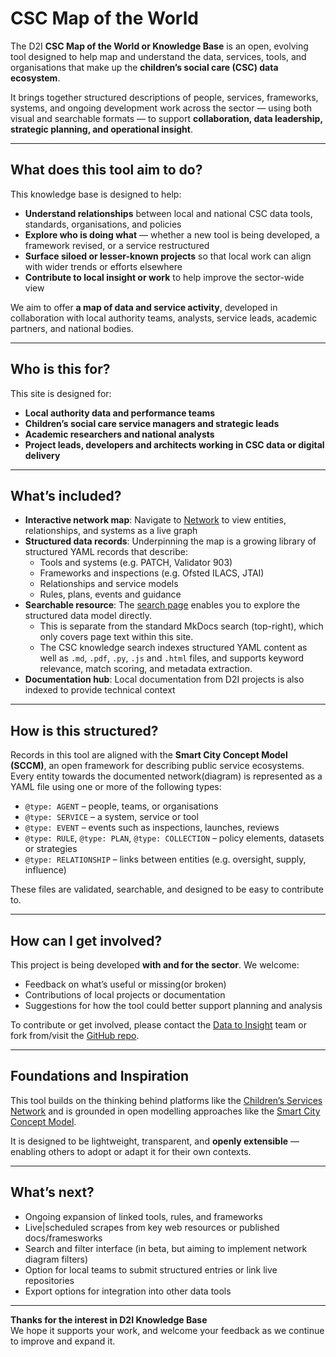 # CSC Map of the World

The D2I **CSC Map of the World or Knowledge Base** is an open, evolving tool designed to help map and understand the data, services, tools, and organisations that make up the **children’s social care (CSC) data ecosystem**.

It brings together structured descriptions of people, services, frameworks, systems, and ongoing development work across the sector — using both visual and searchable formats — to support **collaboration, data leadership, strategic planning, and operational insight**.

---

## What does this tool aim to do?

This knowledge base is designed to help:

- **Understand relationships** between local and national CSC data tools, standards, organisations, and policies
- **Explore who is doing what** — whether a new tool is being developed, a framework revised, or a service restructured
- **Surface siloed or lesser-known projects** so that local work can align with wider trends or efforts elsewhere
- **Contribute to local insight or work** to help improve the sector-wide view

We aim to offer **a map of data and service activity**, developed in collaboration with local authority teams, analysts, service leads, academic partners, and national bodies.

---

## Who is this for?

This site is designed for:

- **Local authority data and performance teams**
- **Children’s social care service managers and strategic leads**
- **Academic researchers and national analysts**
- **Project leads, developers and architects working in CSC data or digital delivery**

---

## What’s included?

- **Interactive network map**: Navigate to [Network](network.md) to view entities, relationships, and systems as a live graph
- **Structured data records**: Underpinning the map is a growing library of structured YAML records that describe:
  - Tools and systems (e.g. PATCH, Validator 903)
  - Frameworks and inspections (e.g. Ofsted ILACS, JTAI)
  - Relationships and service models
  - Rules, plans, events and guidance
- **Searchable resource**: The [search page](search.md) enables you to explore the structured data model directly.
  - This is separate from the standard MkDocs search (top-right), which only covers page text within this site.
  - The CSC knowledge search indexes structured YAML content as well as `.md`, `.pdf`, `.py`, `.js` and `.html` files, and supports keyword relevance, match scoring, and metadata extraction.
- **Documentation hub**: Local documentation from D2I projects is also indexed to provide technical context

---

## How is this structured?

Records in this tool are aligned with the **Smart City Concept Model (SCCM)**, an open framework for describing public service ecosystems. Every entity towards the documented network(diagram) is represented as a YAML file using one or more of the following types:

- `@type: AGENT` – people, teams, or organisations
- `@type: SERVICE` – a system, service or tool
- `@type: EVENT` – events such as inspections, launches, reviews
- `@type: RULE`, `@type: PLAN`, `@type: COLLECTION` – policy elements, datasets or strategies
- `@type: RELATIONSHIP` – links between entities (e.g. oversight, supply, influence)

These files are validated, searchable, and designed to be easy to contribute to.

---

## How can I get involved?

This project is being developed **with and for the sector**. We welcome:

- Feedback on what’s useful or missing(or broken)
- Contributions of local projects or documentation
- Suggestions for how the tool could better support planning and analysis

To contribute or get involved, please contact the [Data to Insight](https://github.com/data-to-insight) team or fork from/visit the [GitHub repo](https://github.com/data-to-insight/d2i-map-of-the-world-mkdocs).

---

## Foundations and Inspiration

This tool builds on the thinking behind platforms like the [Children’s Services Network](https://www.childrensservices.network/network.html) and is grounded in open modelling approaches like the [Smart City Concept Model](http://www.smartcityconceptmodel.com/).

It is designed to be lightweight, transparent, and **openly extensible** — enabling others to adopt or adapt it for their own contexts.

---

## What’s next?

- Ongoing expansion of linked tools, rules, and frameworks
- Live|scheduled scrapes from key web resources or published docs/framesworks
- Search and filter interface (in beta, but aiming to implement network diagram filters)
- Option for local teams to submit structured entries or link live repositories
- Export options for integration into other data tools

---

**Thanks for the interest in D2I Knowledge Base**  
We hope it supports your work, and welcome your feedback as we continue to improve and expand it.
